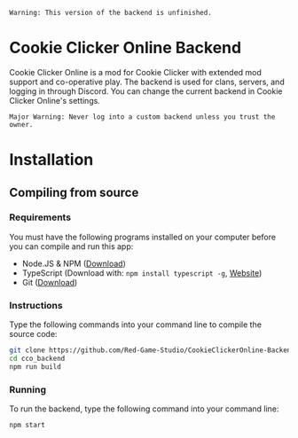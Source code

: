 `Warning: This version of the backend is unfinished.`

# Cookie Clicker Online Backend
Cookie Clicker Online is a mod for Cookie Clicker with extended mod support and co-operative play. The backend is used for clans, servers, and logging in through Discord. You can change the current backend in Cookie Clicker Online's settings.

`Major Warning: Never log into a custom backend unless you trust the owner.`

# Installation
## Compiling from source
### Requirements
You must have the following programs installed on your computer before you can compile and run this app:
- Node.JS & NPM ([Download](https://nodejs.org/en/download))
- TypeScript (Download with: `npm install typescript -g`, [Website](https://typescriptlang.org/))
- Git ([Download](https://git-scm.com/downloads))

### Instructions
Type the following commands into your command line to compile the source code:
```sh
git clone https://github.com/Red-Game-Studio/CookieClickerOnline-Backend.git cco_backend
cd cco_backend
npm run build
```

### Running
To run the backend, type the following command into your command line:
```sh
npm start
```